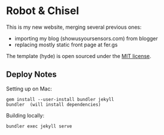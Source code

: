 # Robot & Chisel

This is my new website, merging several previous ones:

 * importing my blog (showusyoursensors.com) from blogger
 * replacing mostly static front page at fer.gs

The template (hyde) is open sourced under the [MIT license](LICENSE.md).

## Deploy Notes

Setting up on Mac:
```
gem install --user-install bundler jekyll
bundler  (will install dependencies)
```

Building locally:
```
bundler exec jekyll serve
```